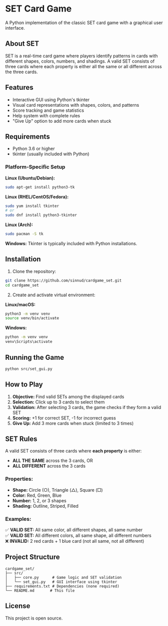 # SET Card Game

A Python implementation of the classic SET card game with a graphical user interface.

## About SET

SET is a real-time card game where players identify patterns in cards with different shapes, colors, numbers, and shadings. A valid SET consists of three cards where each property is either all the same or all different across the three cards.

## Features

- Interactive GUI using Python's tkinter
- Visual card representations with shapes, colors, and patterns
- Score tracking and game statistics
- Help system with complete rules
- "Give Up" option to add more cards when stuck

## Requirements

- Python 3.6 or higher
- tkinter (usually included with Python)

### Platform-Specific Setup

**Linux (Ubuntu/Debian):**
```bash
sudo apt-get install python3-tk
```

**Linux (RHEL/CentOS/Fedora):**
```bash
sudo yum install tkinter
# or
sudo dnf install python3-tkinter
```

**Linux (Arch):**
```bash
sudo pacman -S tk
```

**Windows:**
Tkinter is typically included with Python installations.

## Installation

1. Clone the repository:
```bash
git clone https://github.com/sinnud/cardgame_set.git
cd cardgame_set
```

2. Create and activate virtual environment:

**Linux/macOS:**
```bash
python3 -m venv venv
source venv/bin/activate
```

**Windows:**
```cmd
python -m venv venv
venv\Scripts\activate
```

## Running the Game

```bash
python src/set_gui.py
```

## How to Play

1. **Objective:** Find valid SETs among the displayed cards
2. **Selection:** Click up to 3 cards to select them
3. **Validation:** After selecting 3 cards, the game checks if they form a valid SET
4. **Scoring:** +1 for correct SET, -1 for incorrect guess
5. **Give Up:** Add 3 more cards when stuck (limited to 3 times)

## SET Rules

A valid SET consists of three cards where **each property** is either:
- **ALL THE SAME** across the 3 cards, OR  
- **ALL DIFFERENT** across the 3 cards

### Properties:
- **Shape:** Circle (○), Triangle (△), Square (□)
- **Color:** Red, Green, Blue  
- **Number:** 1, 2, or 3 shapes
- **Shading:** Outline, Striped, Filled

### Examples:
✅ **VALID SET:** All same color, all different shapes, all same number  
✅ **VALID SET:** All different colors, all same shape, all different numbers  
❌ **INVALID:** 2 red cards + 1 blue card (not all same, not all different)

## Project Structure

```
cardgame_set/
├── src/
│   ├── core.py      # Game logic and SET validation
│   └── set_gui.py   # GUI interface using tkinter
├── requirements.txt # Dependencies (none required)
└── README.md       # This file
```

## License

This project is open source.